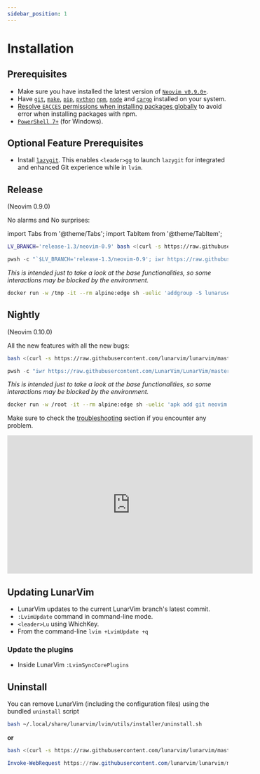 ```yaml
---
sidebar_position: 1
---
```


# Installation

## Prerequisites

- Make sure you have installed the latest version of [`Neovim v0.9.0+`](https://github.com/neovim/neovim/releases/latest).
- Have [`git`](https://cli.github.com/), [`make`](https://www.gnu.org/software/make/), [`pip`](https://pypi.org/project/pip/), [`python`](https://www.python.org/) [`npm`](https://npmjs.com/), [`node`](https://nodejs.org/) and [`cargo`](https://www.rust-lang.org/tools/install) installed on your system.
- [Resolve `EACCES` permissions when installing packages globally](https://docs.npmjs.com/resolving-eacces-permissions-errors-when-installing-packages-globally) to avoid error when installing packages with npm.
- [`PowerShell 7+`](https://learn.microsoft.com/en-us/powershell/scripting/whats-new/migrating-from-windows-powershell-51-to-powershell-7?view=powershell-7.2) (for Windows).

## Optional Feature Prerequisites

- Install [`lazygit`](https://github.com/jesseduffield/lazygit#installation). This enables `<leader>gg` to launch `lazygit` for integrated and enhanced Git experience while in `lvim`.

## Release

(Neovim 0.9.0)

No alarms and No surprises:

import Tabs from '@theme/Tabs';
import TabItem from '@theme/TabItem';

<Tabs>
<TabItem value="linux/macos" label="Linux/MacOS">

```bash
LV_BRANCH='release-1.3/neovim-0.9' bash <(curl -s https://raw.githubusercontent.com/LunarVim/LunarVim/release-1.3/neovim-0.9/utils/installer/install.sh)
```

</TabItem>
<TabItem value="windows" label="Windows">

```powershell
pwsh -c "`$LV_BRANCH='release-1.3/neovim-0.9'; iwr https://raw.githubusercontent.com/LunarVim/LunarVim/release-1.3/neovim-0.9/utils/installer/install.ps1 -UseBasicParsing | iex"
```

</TabItem>
<TabItem value="docker" label="Try it first in Docker!">

_This is intended just to take a look at the base functionalities, so some interactions may be blocked by the environment._

```bash
docker run -w /tmp -it --rm alpine:edge sh -uelic 'addgroup -S lunaruser && adduser -S lunaruser -G lunaruser --shell /bin/sh && apk add yarn git python3 cargo neovim ripgrep alpine-sdk bash --update && LV_BRANCH='release-1.3/neovim-0.9' su -c "bash <(curl -s https://raw.githubusercontent.com/lunarvim/lunarvim/release-1.3/neovim-0.9/utils/installer/install.sh)" lunaruser && su -c /home/lunaruser/.local/bin/lvim lunaruser'
```

</TabItem>
</Tabs>

## Nightly

(Neovim 0.10.0)

All the new features with all the new bugs:

<Tabs>
<TabItem value="linux/macos" label="Linux/MacOS">

```bash
bash <(curl -s https://raw.githubusercontent.com/lunarvim/lunarvim/master/utils/installer/install.sh)
```

</TabItem>
<TabItem value="windows" label="Windows">

```powershell
pwsh -c "iwr https://raw.githubusercontent.com/LunarVim/LunarVim/master/utils/installer/install.ps1 -UseBasicParsing | iex"
```

</TabItem>
<TabItem value="docker" label="Try it first in Docker!">

_This is intended just to take a look at the base functionalities, so some interactions may be blocked by the environment._

```bash
docker run -w /root -it --rm alpine:edge sh -uelic 'apk add git neovim ripgrep alpine-sdk bash --update && bash <(curl -s https://raw.githubusercontent.com/lunarvim/lunarvim/master/utils/installer/install.sh) && /root/.local/bin/lvim'
```

</TabItem>
</Tabs>

Make sure to check the [troubleshooting](../troubleshooting/README.md) section if you encounter any problem.

<iframe width="560" height="315" src="https://www.youtube.com/embed/sFA9kX-Ud_c" title="YouTube video player" frameborder="0" allow="accelerometer; autoplay; clipboard-write; encrypted-media; gyroscope; picture-in-picture" allowfullscreen="1"></iframe>

## Updating LunarVim

- LunarVim updates to the current LunarVim branch's latest commit.  
- `:LvimUpdate` command in command-line mode.
- `<leader>Lu` using WhichKey.  
- From the command-line `lvim +LvimUpdate +q`

### Update the plugins

- Inside LunarVim `:LvimSyncCorePlugins`

## Uninstall

You can remove LunarVim (including the configuration files) using the bundled `uninstall` script

<Tabs>
<TabItem value="linux/macos" label="Linux/MacOS">

```bash
bash ~/.local/share/lunarvim/lvim/utils/installer/uninstall.sh
```

**or**

```bash
bash <(curl -s https://raw.githubusercontent.com/lunarvim/lunarvim/master/utils/installer/uninstall.sh)
```

</TabItem>
<TabItem value="windows" label="Windows">

```powershell
Invoke-WebRequest https://raw.githubusercontent.com/lunarvim/lunarvim/master/utils/installer/uninstall.ps1 -UseBasicParsing | Invoke-Expression
```

</TabItem>
</Tabs>
